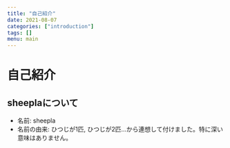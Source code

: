 ```yaml
---
title: "自己紹介"
date: 2021-08-07
categories: ["introduction"]
tags: []
menu: main
---
```


# 自己紹介

## sheeplaについて

- 名前: sheepla
- 名前の由来: ひつじが1匹, ひつじが2匹…から連想して付けました。特に深い意味はありません。

